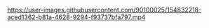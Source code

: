 

https://user-images.githubusercontent.com/90100025/154832218-aced1362-b81a-4628-9294-f93737bfa797.mp4

